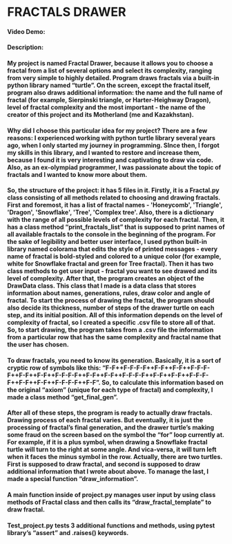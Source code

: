 # FRACTALS DRAWER
#### Video Demo:  <URL HERE>
#### Description:
#### My project is named Fractal Drawer, because it allows you to choose a fractal from a list of several options and select its complexity, ranging from very simple to highly detailed. Program draws fractals via a built-in python library named “turtle”. On the screen, except the fractal itself, program also draws additional information: the name and the full name of fractal (for example, Sierpinski triangle, or Harter-Heighway Dragon), level of fractal complexity and the most important - the name of the creator of this project and its Motherland (me and Kazakhstan).

#### Why did I choose this particular idea for my project? There are a few reasons: I experienced working with python turtle library several years ago, when I only started my journey in programming. SInce then, I forgot my skills in this library, and I wanted to restore and increase them, because I found it is very interesting and captivating to draw via code. Also, as an ex-olympiad programmer, I was passionate about the topic of fractals and I wanted to know more about them.

#### So, the structure of the project: it has 5 files in it. Firstly, it is a Fractal.py class consisting of all methods related to choosing and drawing fractals. First and foremost, it has a list of fractal names - 'Honeycomb', 'Triangle', 'Dragon', 'Snowflake', 'Tree', 'Complex tree'. Also, there is a dictionary with the range of all possible levels of complexity for each fractal. Then, it has a class method “print_fractals_list” that is supposed to print names of all available fractals to the console in the beginning of the program. For the sake of legibility and better user interface, I used python built-in library named colorama that edits the style of printed messages - every name of fractal is bold-styled and colored to a unique color (for example, white for Snowflake fractal and green for Tree fractal). Then it has two class methods to get user input - fractal you want to see drawed and its level of complexity. After that, the program creates an object of the DrawData class. This class that I made is a data class that stores information about names, generations, rules, draw color and angle of fractal. To start the process of drawing the fractal, the program should also decide its thickness, number of steps of the drawer turtle on each step, and its initial position. All of this information depends on the level of complexity of fractal, so I created a specific .csv file to store all of that. So, to start drawing, the program takes from a .csv file the information from a particular row that has the same complexity and fractal name that the user has chosen.

#### To draw fractals, you need to know its generation. Basically, it is a sort of cryptic row of symbols like this: “F-F++F-F-F-F++F-F++F-F++F-F-F-F++F-F++F-F++F-F-F-F++F-F++F-F++F-F-F-F++F-F++F-F++F-F-F-F++F-F++F-F++F-F-F-F++F-F”. So, to calculate this information based on the original “axiom” (unique for each type of fractal) and complexity, I made a class method “get_final_gen”.


#### After all of these steps, the program is ready to actually draw fractals. Drawing process of each fractal varies. But eventually, it is just the processing of fractal’s final generation, and the drawer turtle’s making some fraud on the screen based on the symbol the “for” loop currently at. For example, if it is a plus symbol, when drawing a Snowflake fractal turtle will turn to the right at some angle. And vica-versa, it will turn left when it faces the minus symbol in the row. Actually, there are two turtles. First is supposed to draw fractal, and second is supposed to draw additional information that I wrote about above. To manage the last, I made a special function “draw_information”.

#### A main function inside of project.py manages user input by using class methods of Fractal class and then calls its “draw_fractal_template” to draw fractal.

#### Test_project.py tests 3 additional functions and methods, using pytest library’s “assert” and .raises() keywords.

